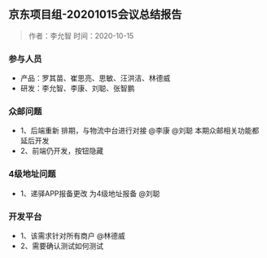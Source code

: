 ## 京东项目组-20201015会议总结报告
> 作者：李允智
> 时间：2020-10-15

### 参与人员
- 产品：罗其苗、崔思亮、思敏、汪洪洁、林德威
- 研发：李允智、李康、刘聪、张智鹏

### 众邮问题
- 1、后端重新 排期，与物流中台进行对接  @李康 @刘聪 本期众邮相关功能都延后开发
- 2、前端仍开发，按钮隐藏


### 4级地址问题
- 1、递驿APP报备更改 为4级地址报备 @刘聪
  
### 开发平台
- 1、该需求针对所有商户 @林德威
- 2、需要确认测试如何测试



